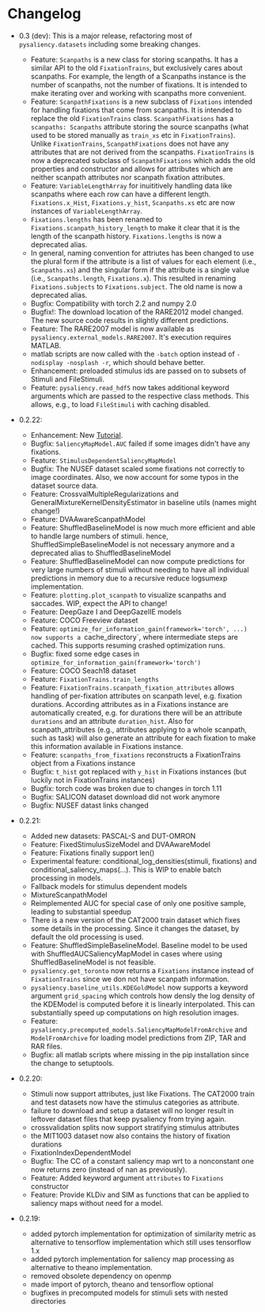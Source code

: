 # Changelog

* 0.3 (dev):
  This is a major release, refactoring most of `pysaliency.datasets` including some breaking changes.
  * Feature: `Scanpaths` is a new class for storing scanpaths. It has a similar API to the old `FixationTrains`,
    but exclusively cares about scanpaths. For example, the length of a Scanpaths instance is the number of scanpaths,
    not the number of fixations. It is intended to make iterating over and working with scanpaths more convenient.
  * Feature: `ScanpathFixations` is a new subclass of `Fixations` intended for handling fixations that come from scanpaths.
    It is intended to replace the old `FixationTrains` class. `ScanpathFixations` has a `scanpaths: Scanpaths`
    attribute storing the source scanpaths (what used to be stored manually as `train_xs` etc in `FixationTrains`).
    Unlike `FixationTrains`, `ScanpathFixations` does not have any attributes that are not derived from the scanpaths.
    `FixationTrains` is now a deprecated subclass of `ScanpathFixations` which adds the old properties and constructor
    and allows for attributes which are neither scanpath attributes nor scanpath fixation attributes.
  * Feature: `VariableLengthArray` for inuititively handling data like scanpaths where each row can have a different length.
    `Fixations.x_Hist`, `Fixations.y_hist`, `Scanpaths.xs` etc are now instances of `VariableLengthArray`.
  * `Fixations.lengths` has been renamed to `Fixations.scanpath_history_length` to make it clear that it is the length of the scanpath history.
    `Fixations.lengths` is now a deprecated alias.
  * In general, naming convention for attriutes has been changed to use the plural form if the attribute is a list of values for each
    element (i.e., `Scanpaths.xs`) and the singular form if the attribute is a single value (i.e., `Scanpaths.length`,  `Fixations.x`). This resulted in
    renaming `Fixations.subjects` to `Fixations.subject`. The old name is now a deprecated alias.
  * Bugfix: Compatibility with torch 2.2 and numpy 2.0
  * Bugfix!: The download location of the RARE2012 model changed. The new source code results in slightly different predictions.
  * Feature: The RARE2007 model is now available as `pysaliency.external_models.RARE2007`. It's execution requires MATLAB.
  * matlab scripts are now called with the `-batch` option instead of `-nodisplay -nosplash -r`, which should behave better.
  * Enhancement: preloaded stimulus ids are passed on to subsets of Stimuli and FileStimuli.
  * Feature: `pysaliency.read_hdf5` now takes additional keyword arguments which are passed to the respective class methods. This allows, e.g., to load `FileStimuli` with caching disabled.


* 0.2.22:
  * Enhancement: New [Tutorial](notebooks/Tutorial.ipynb).
  * Bugfix: `SaliencyMapModel.AUC` failed if some images didn't have any fixations.
  * Feature: `StimulusDependentSaliencyMapModel`
  * Bugfix: The NUSEF dataset scaled some fixations not correctly to image coordinates. Also, we now account for some typos in the
    dataset source data.
  * Feature: CrossvalMultipleRegularizations and GeneralMixtureKernelDensityEstimator in baseline utils (names might change!)
  * Feature: DVAAwareScanpathModel
  * Feature: ShuffledBaselineModel is now much more efficient and able to handle large numbers of stimuli.
    hence, ShuffledSimpleBaselineModel is not necessary anymore and a deprecated alias to ShuffledBaselineModel
  * Feature: ShuffledBaselineModel can now compute predictions for very large numbers of stimuli without needing
    to have all individual predictions in memory due to a recursive reduce logsumexp implementation.
  * Feature: `plotting.plot_scanpath` to visualize scanpaths and saccades. WIP, expect the API to change!
  * Feature: DeepGaze I and DeepGazeIIE models
  * Feature: COCO Freeview dataset
  * Feature: `optimize_for_information_gain(framework='torch', ...) now supports a `cache_directory`,
    where intermediate steps are cached. This supports resuming crashed optimization runs.
  * Bugfix: fixed some edge cases in `optimize_for_information_gain(framework='torch')`
  * Feature: COCO Seach18 dataset
  * Feature: `FixationTrains.train_lengths`
  * Feature: `FixationTrains.scanpath_fixation_attributes` allows handling of per-fixation attributes on scanpath level,
    e.g. fixation durations. According attributes as in a Fixations instance are automatically created,
    e.g. for durations there will be an attribute `durations` and an attribute `duration_hist`. Also
    for scanpath_attributes (e.g., attributes applying to a whole scanpath, such as task) will also generate
    an attribute for each fixation to make this information available in Fixations instance.
  * Feature: `scanpaths_from_fixations` reconstructs a FixationTrains object from a Fixations instance
  * Bugfix: `t_hist` got replaced with `y_hist` in Fixations instances (but luckily not in FixationTrains instances)
  * Bugfix: torch code was broken due to changes in torch 1.11
  * Bugfix: SALICON dataset download did not work anymore
  * Bugfix: NUSEF datast links changed

* 0.2.21:
  * Added new datasets: PASCAL-S and DUT-OMRON
  * Feature: FixedStimulusSizeModel and DVAAwareModel
  * Feature: Fixations finally support len()
  * Experimental feature: conditional_log_densities(stimuli, fixations) and conditional_saliency_maps(...).
    This is WIP to enable batch processing in models.
  * Fallback models for stimulus dependent models
  * MixtureScanpathModel
  * Reimplemented AUC for special case of only one positive sample, leading to substantial speedup
  * There is a new version of the CAT2000 train dataset which fixes some details in the processing.
    Since it changes the dataset, by default the old processing is used.
  * Feature: ShuffledSimpleBaselineModel. Baseline model to be used with ShuffledAUCSaliencyMapModel
    in cases where using ShuffledBaselineModel is not feasible.
  * `pysaliency.get_toronto` now returns a `Fixations` instance instead of `FixationTrains` since
    we don not have scanpath information.
  * `pysaliency.baseline_utils.KDEGoldModel` now supports a keyword argument `grid_spacing` which
    controls how densly the log density of the KDEModel is computed before it is linearly interpolated.
    This can substantially speed up computations on high resolution images.
  * Feature: `pysaliency.precomputed_models.SaliencyMapModelFromArchive` and `ModelFromArchive`
    for loading model predictions from ZIP, TAR and RAR files.
  * Bugfix: all matlab scripts where missing in the pip installation since the change
    to setuptools.
* 0.2.20:
  * Stimuli now support attributes, just like Fixations. The CAT2000 train and test
    datasets now have the stimulus categories as attribute.
  * failure to download and setup a dataset will no longer result in leftover
    dataset files that keep pysaliency from trying again.
  * crossvalidation splits now support stratifying stimulus attributes
  * the MIT1003 dataset now also contains the history of fixation durations
  * FixationIndexDependentModel
  * Bugfix: The CC of a constant saliency map wrt to a nonconstant one
    now returns zero (instead of nan as previously).
  * Feature: Added keyword argument `attributes` to `Fixations` constructor
  * Feature: Provide KLDiv and SIM as functions that can be applied to saliency maps without need for a model.
* 0.2.19:
  * added pytorch implementation for optimization of similarity metric as alternative
    to tensorflow implementation which still uses tensorflow 1.x
  * added pytorch implementation for saliency map processing as alternative
    to theano implementation.
  * removed obsolete dependency on openmp
  * made import of pytorch, theano and tensorflow optional
  * bugfixes in precomputed models for stimuli sets with nested directories
